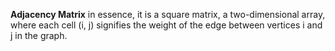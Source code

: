 **Adjacency Matrix** in essence, it is a square matrix, a two-dimensional array, where each cell (i, j) signifies the weight of the edge between vertices i and j in the graph.
